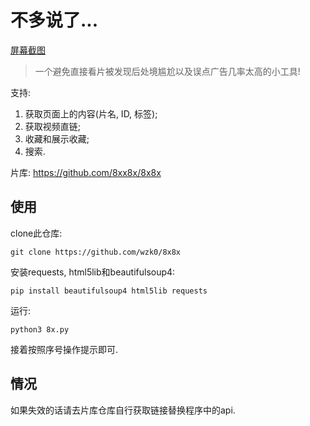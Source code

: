 # 不多说了...

[屏幕截图](https://github.com/wzk0/photo/blob/main/Screenshot_20230319_145932_com.termux_edit_27598273968704.jpg?raw=true)

> 一个避免直接看片被发现后处境尴尬以及误点广告几率太高的小工具!

支持:

1. 获取页面上的内容(片名, ID, 标签);
2. 获取视频直链;
3. 收藏和展示收藏;
4. 搜索.

片库: https://github.com/8xx8x/8x8x

## 使用

clone此仓库:

```
git clone https://github.com/wzk0/8x8x
```

安装requests, html5lib和beautifulsoup4:

```
pip install beautifulsoup4 html5lib requests
```

运行:

```
python3 8x.py
```

接着按照序号操作提示即可.

## 情况

如果失效的话请去片库仓库自行获取链接替换程序中的api.
